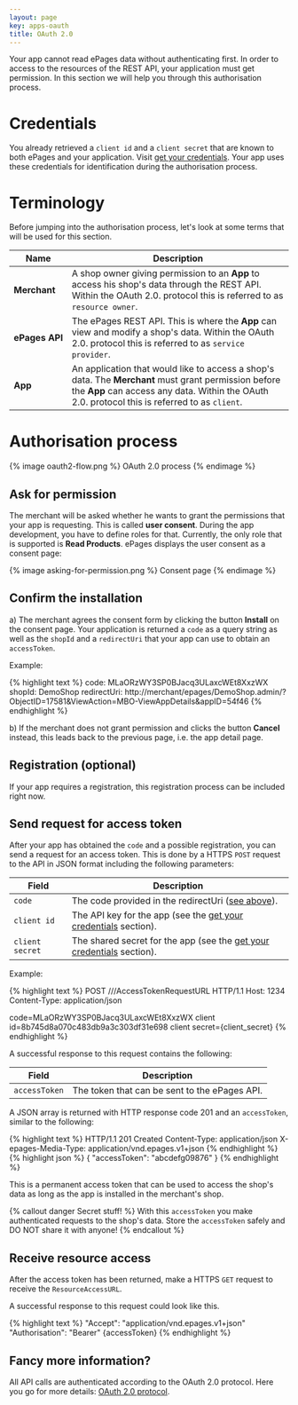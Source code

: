 ```yaml
---
layout: page
key: apps-oauth
title: OAuth 2.0
---
```


Your app cannot read ePages data without authenticating first. In order to access to the resources of the REST API, your application must get permission.
In this section we will help you through this authorisation process.

# Credentials

You already retrieved a `client id` and a `client secret` that are known to both ePages and your application. Visit [get your credentials](page:apps-develop-app#get-your-credentials). Your app uses these credentials for identification during the authorisation process.

# Terminology

Before jumping into the authorisation process, let's look at some terms that will be used for this section.

| Name              | Description                                                                                             |
|--------------------|---------------------------------------------------------------------------------------------------------|
| **Merchant** | A shop owner giving permission to an **App** to access his shop's data through the REST API. Within the OAuth 2.0. protocol this is referred to as `resource owner`. |
| **ePages&nbsp;API** | The ePages REST API. This is where the **App** can view and modify a shop's data. Within the OAuth 2.0. protocol this is referred to as `service provider`.|
| **App**      | An application that would like to access a shop's data. The **Merchant** must grant permission before the **App** can access any data. Within the OAuth 2.0. protocol this is referred to as `client`. |

# Authorisation process

{% image oauth2-flow.png %}
OAuth 2.0 process
{% endimage %}

## Ask for permission

The merchant will be asked whether he wants to grant the permissions that your app is requesting. This is called **user consent**. During the app development, you have to define roles for that. Currently, the only role that is supported is **Read Products**. ePages displays the user consent as a consent page:

{% image asking-for-permission.png %}
Consent page
{% endimage %}

## Confirm the installation

a) The merchant agrees the consent form by clicking the button **Install** on the consent page.  Your application is returned a `code` as a query string as well as the `shopId` and a `redirectUri` that your app can use to obtain an `accessToken`.

Example:

{% highlight text %}
code: MLaORzWY3SP0BJacq3ULaxcWEt8XxzWX
shopId: DemoShop
redirectUri: http://merchant/epages/DemoShop.admin/?ObjectID=17581&ViewAction=MBO-ViewAppDetails&appID=54f46
{% endhighlight %}

b) If the merchant does not grant permission and clicks the button **Cancel** instead, this leads back to the previous page, i.e. the app detail page.

## Registration (optional)

If your app requires a registration, this registration process can be included right now.

## Send request for access token

After your app has obtained the `code` and a possible registration, you can send a request for an access token. This is done by a HTTPS `POST` request to the API in JSON format including the following parameters:

| Field              | Description                                                                                             |
|--------------------|---------------------------------------------------------------------------------------------------------|
| `code`      | The code provided in the redirectUri ([see above](page:apps-oauth#confirm-the-installation)).     |
| `client id`   | The API key for the app (see the [get your credentials](page:apps-develop-app#get-your-credentials) section).|
| `client secret`    | The shared secret for the app (see the [get your credentials](page:apps-develop-app#get-your-credentials) section). |

Example:

{% highlight text %}
POST ///AccessTokenRequestURL HTTP/1.1
Host: 1234
Content-Type: application/json

code=MLaORzWY3SP0BJacq3ULaxcWEt8XxzWX
client id=8b745d8a070c483db9a3c303df31e698
client secret={client_secret}
{% endhighlight %}

A successful response to this request contains the following:

| Field              | Description                                                                                             |
|--------------------|---------------------------------------------------------------------------------------------------------|
| `accessToken`      | The token that can be sent to the ePages API.     |

A JSON array is returned with HTTP response code 201 and an `accessToken`, similar to the following:

{% highlight text %}
HTTP/1.1 201 Created
Content-Type: application/json
X-epages-Media-Type: application/vnd.epages.v1+json
{% endhighlight %}
{% highlight json %}
{
  "accessToken": "abcdefg09876"
}
{% endhighlight %}

This is a permanent access token that can be used to access the shop's data as long as the app is installed in the merchant's shop.

{% callout danger Secret stuff! %}
With this `accessToken` you make authenticated requests to the shop's data. Store the `accessToken` safely and DO NOT share it with anyone!
{% endcallout %}

## Receive resource access

After the access token has been returned, make a HTTPS `GET` request to receive the `ResourceAccessURL`.

A successful response to this request could look like this.

{% highlight text %}
"Accept": "application/vnd.epages.v1+json"
"Authorisation": "Bearer" {accessToken}
{% endhighlight %}

## Fancy more information?

All API calls are authenticated according to the OAuth 2.0 protocol. Here you go for more details: [OAuth 2.0 protocol](https://tools.ietf.org/html/rfc6749).
